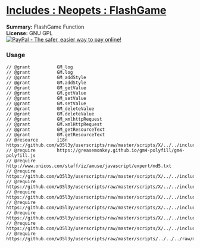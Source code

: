 
# [Includes : Neopets : FlashGame](.)

**Summary:** FlashGame Function<br />
**License:** GNU GPL<br />
[![PayPal - The safer, easier way to pay online!](https://www.paypalobjects.com/en_US/i/btn/btn_donate_SM.gif "PayPal - The safer, easier way to pay online!")](https://goo.gl/DNfg2w)
### Usage
```
// @grant          GM_log
// @grant          GM.log
// @grant          GM_addStyle
// @grant          GM.addStyle
// @grant          GM_getValue
// @grant          GM.getValue
// @grant          GM_setValue
// @grant          GM.setValue
// @grant          GM_deleteValue
// @grant          GM.deleteValue
// @grant          GM_xmlhttpRequest
// @grant          GM.xmlHttpRequest
// @grant          GM_getResourceText
// @grant          GM.getResourceText
// @resource       i18n https://github.com/w35l3y/userscripts/raw/master/scripts/X/../../includes/Includes_I18n/resources/default.json
// @require        https://greasemonkey.github.io/gm4-polyfill/gm4-polyfill.js
// @require        http://www.onicos.com/staff/iz/amuse/javascript/expert/md5.txt
// @require        https://github.com/w35l3y/userscripts/raw/master/scripts/X/../../includes/Includes_XPath/63808.user.js
// @require        https://github.com/w35l3y/userscripts/raw/master/scripts/X/../../includes/Includes_Translate/85618.user.js
// @require        https://github.com/w35l3y/userscripts/raw/master/scripts/X/../../includes/Includes_I18n/87940.user.js
// @require        https://github.com/w35l3y/userscripts/raw/master/scripts/X/../../includes/Includes_Timer/85450.user.js
// @require        https://github.com/w35l3y/userscripts/raw/master/scripts/X/../../includes/Includes_HttpRequest/56489.user.js
// @require        https://github.com/w35l3y/userscripts/raw/master/scripts/X/../../includes/Includes_ShowMyCode/69584.user.js
// @require        https://github.com/w35l3y/userscripts/raw/master/scripts/../../../raw/master/includes/Includes_Neopets_FlashGame/127696.user.js
```

